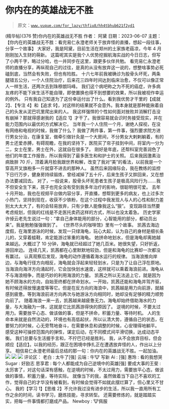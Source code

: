 # 你内在的英雄战无不胜

> 原文：[`www.yuque.com/for_lazy/thfiu8/hh4tbhub621f2yd1`](https://www.yuque.com/for_lazy/thfiu8/hh4tbhub621f2yd1)

<ne-h2 id="3b599bf0" data-lake-id="3b599bf0"><ne-heading-ext><ne-heading-anchor></ne-heading-anchor><ne-heading-fold></ne-heading-fold></ne-heading-ext><ne-heading-content><ne-text id="uff593597">(精华帖)(376 赞)你内在的英雄战无不胜</ne-text></ne-heading-content></ne-h2> <ne-p id="u7e66e2dc" data-lake-id="u7e66e2dc"><ne-text id="uf495b484">作者： 阿黛</ne-text></ne-p> <ne-p id="u91618785" data-lake-id="u91618785"><ne-text id="u6f55f966">日期：2023-06-07</ne-text></ne-p> <ne-p id="u4a8fcf95" data-lake-id="u4a8fcf95"><ne-text id="u011345a0">主题：【你内在的英雄战无不胜：看完易仁永澄老师关于放弃怪的直播，想起一段往事，分享一个故事】</ne-text></ne-p> <ne-p id="u8dc35073" data-lake-id="u8dc35073"><ne-text id="u11e4ffa6">大家好，我是阿黛，目前生活在郑州的土家族老菇凉，今年 4 月刚刚加入生财的萌新。</ne-text></ne-p> <ne-p id="ua56da4d3" data-lake-id="ua56da4d3"><ne-text id="u42f01de2">这篇呢其实是我个人优势挖掘航海实战的今日日志，但写了小两千字，略过分哈，也一并同步在这里，跟更多伙伴共勉。</ne-text></ne-p> <ne-p id="ua0f5a48b" data-lake-id="ua0f5a48b"><ne-text id="u28a756a2">看完易仁永澄老师的直播分享，再纵观自己的过往，是真的从没有放弃这一说的，想整啥事势必死磕到底，当然会有失败，但也有险胜。</ne-text></ne-p> <ne-p id="u1bdf0f86" data-lake-id="u1bdf0f86"><ne-text id="ucb10dc43">十六七年前我被确诊为股骨头坏死，两条腿错五公分，一个人住院治疗，后来花三四年时间达到临床治愈，不仅可以像正常人一样生活，还两次去到珠穆朗玛峰。</ne-text></ne-p> <ne-p id="ue5ba4c1c" data-lake-id="ue5ba4c1c"><ne-text id="u7c6bece2">我们这个病吧称之为不死的癌症，许多病友疼的不能下床生活不能自理，即使置换也得不到想要的效果，所以我被视作幸运的例外。</ne-text></ne-p> <ne-p id="uf9205ab6" data-lake-id="uf9205ab6"><ne-text id="u86b82444">只有我自己知道为了这份幸运付出了什么。看到我优势才干里的【成就 2】、【专注 4】和【追求 9】，对这样的结果就不会意外。我本身就是那种能揪着自己的头发从泥巴坑里爬出来的人。</ne-text></ne-p> <ne-p id="ub2a014ae" data-lake-id="ub2a014ae"><ne-text id="u509a49d3">我这样强悍的个性如何面对挫败并消解打击没有崩掉？那就得感谢我的【适应 1】才干了。我很容易就会识时务接受现实，并在能力范围内以最优的方式解决它。</ne-text></ne-p> <ne-p id="u6d372e7e" data-lake-id="u6d372e7e"><ne-text id="u3127163a">当年我一个人住院一个月，谢绝人探视，在没有网络和电视的时候，我做了什么？</ne-text></ne-p> <ne-p id="u7a37866a" data-lake-id="u7a37866a"><ne-text id="uf8b623d3">我做了两件事，第一件事，强烈要求院方进行男女分治，在康复室，做牵引做针灸是一个大房间，不分男女大剌剌躺着，有的男士还爱赤膊，有碍观瞻，在我的坚持下，医院买了帘子挂到中间，将室内一分为二，女士在里，男士在外，这就自在很多了。</ne-text></ne-p> <ne-p id="udc779db2" data-lake-id="udc779db2"><ne-text id="uc91546a6">刚好是年底，还帮科室完善润色了他们的年度工作报告，所以我得到了最多医生和和护士的关照。</ne-text></ne-p> <ne-p id="uc850a655" data-lake-id="uc850a655"><ne-text id="u48c3ecfd">后来我因激素治病致胖 70 斤，顶着满月脸我跟世界和解，改变了我对“美”的看法，以前我是一个穿高开叉旗袍多一斤就穿不进去的那种人。</ne-text></ne-p> <ne-p id="u22d5396c" data-lake-id="u22d5396c"><ne-text id="u432a7b4e">虽然后来因缘际会，我在教练的监控下日行万步，健身房持续锻炼，曾经减掉了五十斤，后来生孩子又胖回来，又在想办法要减回去。</ne-text></ne-p> <ne-p id="ub075f509" data-lake-id="ub075f509"><ne-text id="u1be3fbb0">对了，一般说来，股骨头坏死患者生孩子是极高风险行为…….我不但安全生下来，孩子也完全没有受到我多年治疗的影响，很聪明很可爱。</ne-text></ne-p> <ne-p id="u3370150d" data-lake-id="u3370150d"><ne-text id="u4f7d71c8">去年十月开始，我也在视频平台做内容分享，开直播，想帮到更多的病友，也上过多次小热门，坚持到现在，收获不少铁粉，在这个过程中我发现人与人的心性和耐力差别太大太大了，有的会轻易放弃，只有少数人能像我这么“狠”。</ne-text></ne-p> <ne-p id="ue4833f8c" data-lake-id="ue4833f8c"><ne-text id="u5e96b9ba">变现路径当然要考虑规划，但我的红线是不走医托卖药这样的方式，所以也没太着急。</ne-text></ne-p> <ne-p id="ud27bc104" data-lake-id="ud27bc104"><ne-text id="u1a855e86">历史学家许倬云老先生说过一句：“拿自己身体能用的部分，心智能用的部分，都动员出来”。我是勉勉强强做到了。</ne-text></ne-p> <ne-p id="u78264540" data-lake-id="u78264540"><ne-text id="u38c7b07e">《世界尽头的咖啡馆》里有一个故事。</ne-text></ne-p> <ne-p id="u16154ea5" data-lake-id="u16154ea5"><ne-text id="u32185af5">凯茜去海边度假，在海里游泳的时候，发现一只绿海龟，玩心大起，认为自己的身材是细长条儿的，又穿着蛙鞋，肯定能游过笨重的海龟。</ne-text></ne-p> <ne-p id="u00a9e85f" data-lake-id="u00a9e85f"><ne-text id="udd49370f">她拼命地划水，但是海龟却离她越来越远。大概过了 10 分钟，海龟就已经超过了她几百米。她很失望，只好折返，游回岸边。</ne-text></ne-p> <ne-p id="u633effd1" data-lake-id="u633effd1"><ne-text id="u3b7e406f">连续几天，凯茜都在心里默默地较劲，但是和海龟的比赛却一次都没有赢过。</ne-text></ne-p> <ne-p id="u0d03614c" data-lake-id="u0d03614c"><ne-text id="ua477fff9">认真观察后发现，海龟的动作遵循着海水运行的规律。</ne-text></ne-p> <ne-p id="ue6fb3bcc" data-lake-id="ue6fb3bcc"><ne-text id="u3d03fa6e">当海浪推向岸边，与海龟行径方向相反，海龟就会浮起来轻轻划水，只是为了让自己浮在原地。当海浪向海洋方向涌起时，它会加快划水速度，这样就可以乘着海浪前进。海龟从不与海浪相争，而是巧妙的利用海浪的力量。</ne-text></ne-p> <ne-p id="uca73d55b" data-lake-id="uca73d55b"><ne-text id="u2f41dde4">凯茜之所以无法追上它，就是因为她不顾海水的方向，自始至终都在拼命划水。一开始，凯茜还能和海龟并驾齐驱，有时候还得放慢速度等等它。但是在反方向的海浪中，凯茜越是用力向前游，就越感到疲惫。等到海浪前进方向再次与她游泳方向相同时，她却没有足够的精力顺势向前了。</ne-text></ne-p> <ne-p id="u01aceb4a" data-lake-id="u01aceb4a"><ne-text id="ubd728de5">随着海浪一来一去，凯茜越来越疲惫无力。海龟却始终借助海水的力量，与大海融为一体，这就是它比凯茜游得快的原因了。</ne-text></ne-p> <ne-p id="ub2b90da9" data-lake-id="ub2b90da9"><ne-text id="u3806fce2">逆境的时候，不要太过用力。需要放平心态、做该做的事，但是不拼命，积蓄力量、等待时机。</ne-text></ne-p> <ne-p id="u94e7b376" data-lake-id="u94e7b376"><ne-text id="uecf6bc39">人的生命本来就是自然流动的，环境也有高低起伏，所以认清大势，遵循自己的状态，在要努力的时候，心无旁骛地奋斗，在需要休息和调整的时候，心安理得地躺平。</ne-text></ne-p> <ne-p id="ubb7d9d56" data-lake-id="ubb7d9d56"><ne-text id="uf8d5e7a4">感受这种可操控范围内的弹性，谋定后动，在不同模式间平滑切换，达成动态平衡。</ne-text></ne-p> <ne-p id="u37154a15" data-lake-id="u37154a15"><ne-text id="u984da18e">我们总要与生活握手言和，不拧巴已经是胜利。</ne-text></ne-p> <ne-p id="u1da589dd" data-lake-id="u1da589dd"><ne-text id="u14fe0839">我，从不会放弃目标，但会顺应【适应】。以我的经历，跟正在困境中挣扎正在遭遇放弃怪的人，作出以上分享。</ne-text></ne-p> <ne-p id="u8dd32ce5" data-lake-id="u8dd32ce5"><ne-text id="u0a872b50">相信易仁永澄老师最后总结的那一句：你内在的英雄战无不胜。一起加油。</ne-text><ne-card data-card-name="image" data-card-type="inline" id="lopH3" data-event-boundary="card">![](img/6eaacab89dc29cd29b2a47c19652de0b.png)</ne-card></ne-p> <ne-p id="uaaa11c84" data-lake-id="uaaa11c84"><ne-card data-card-name="image" data-card-type="inline" id="ofj2M" data-event-boundary="card">![](img/4b9cb08e1c5f24a9c8572d41af7246fb.png)</ne-card></ne-p> <ne-p id="u73e95bf3" data-lake-id="u73e95bf3"><ne-card data-card-name="image" data-card-type="inline" id="exG0v" data-event-boundary="card">![](img/0106736e736405ed64811b53458ce44f.png)</ne-card></ne-p> <ne-hole id="u97d34496" data-lake-id="u97d34496"><ne-card data-card-name="hr" data-card-type="block" id="jZcW1" data-event-boundary="card"><ne-p id="u0cb49493" data-lake-id="u0cb49493"><ne-text id="u1c8e9299">评论区：</ne-text></ne-p> <ne-p id="ubd8e4015" data-lake-id="ubd8e4015"><ne-text id="ue4fc2f79">老白 : 太牛了[强]</ne-text> <ne-text id="u41f38698">云端 : 牛🐮</ne-text> <ne-text id="ube37ebca">写新 Ai : [强]</ne-text> <ne-text id="u09a20ec1">惠玲 : 看的我想哭</ne-text> <ne-text id="u2638c7a2">Sugar : 好励志</ne-text> <ne-text id="u27a925cd">思享君 : 每个人都能成为自己逆境中的英雄[强]</ne-text> <ne-text id="u01aafef9">要成大事的王斐 : 太厉害了，对这句话深有感触，在逆境的时候，不太过用力，需要放平心态，做该做的事情，积蓄力量，等待实际。</ne-text></ne-p> <ne-p id="u21564956" data-lake-id="u21564956"><ne-text id="u51b8196d">就像当下的我，虽然做着当下自己不喜欢的工作，觉得自己的才华没有被看到，有时候会觉得不如就此摆烂算了，但心里又不甘心。</ne-text></ne-p> <ne-p id="ue78cd874" data-lake-id="ue78cd874"><ne-text id="uc9145d55">我的【学习 1】【思维 2】不允许我过没有进步的生活，所以我一直用所有工作之余的时间，读书学习，磨炼技能，寻求转型。</ne-text></ne-p> <ne-p id="u67021963" data-lake-id="u67021963"><ne-text id="ucb689013">还需要修炼的，就是踏踏实实，把每一件事情都打磨成产品。</ne-text> <ne-text id="u44cf6f4f">Newboy : 🐮佩服</ne-text></ne-p></ne-card></ne-hole>